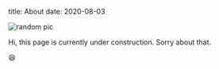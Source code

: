 title: About
date: 2020-08-03

![random pic][my_photo]

Hi, this page is currently under construction. Sorry about that.

😆

[my_photo]: {static}/pages/images/image.png